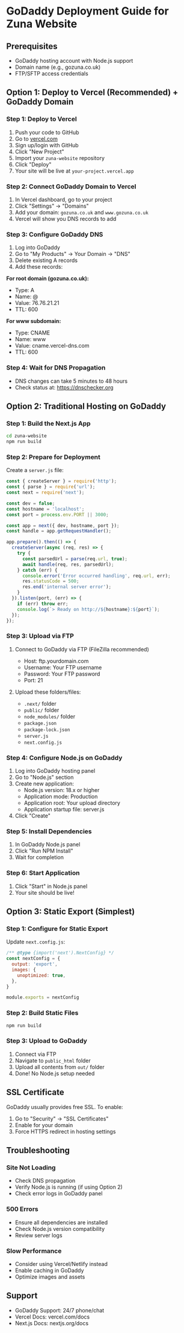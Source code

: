 # GoDaddy Deployment Guide for Zuna Website

## Prerequisites
- GoDaddy hosting account with Node.js support
- Domain name (e.g., gozuna.co.uk)
- FTP/SFTP access credentials

## Option 1: Deploy to Vercel (Recommended) + GoDaddy Domain

### Step 1: Deploy to Vercel
1. Push your code to GitHub
2. Go to [vercel.com](https://vercel.com)
3. Sign up/login with GitHub
4. Click "New Project"
5. Import your `zuna-website` repository
6. Click "Deploy"
7. Your site will be live at `your-project.vercel.app`

### Step 2: Connect GoDaddy Domain to Vercel
1. In Vercel dashboard, go to your project
2. Click "Settings" → "Domains"
3. Add your domain: `gozuna.co.uk` and `www.gozuna.co.uk`
4. Vercel will show you DNS records to add

### Step 3: Configure GoDaddy DNS
1. Log into GoDaddy
2. Go to "My Products" → Your Domain → "DNS"
3. Delete existing A records
4. Add these records:

**For root domain (gozuna.co.uk):**
- Type: A
- Name: @
- Value: 76.76.21.21
- TTL: 600

**For www subdomain:**
- Type: CNAME
- Name: www
- Value: cname.vercel-dns.com
- TTL: 600

### Step 4: Wait for DNS Propagation
- DNS changes can take 5 minutes to 48 hours
- Check status at: https://dnschecker.org

## Option 2: Traditional Hosting on GoDaddy

### Step 1: Build the Next.js App
```bash
cd zuna-website
npm run build
```

### Step 2: Prepare for Deployment
Create a `server.js` file:
```javascript
const { createServer } = require('http');
const { parse } = require('url');
const next = require('next');

const dev = false;
const hostname = 'localhost';
const port = process.env.PORT || 3000;

const app = next({ dev, hostname, port });
const handle = app.getRequestHandler();

app.prepare().then(() => {
  createServer(async (req, res) => {
    try {
      const parsedUrl = parse(req.url, true);
      await handle(req, res, parsedUrl);
    } catch (err) {
      console.error('Error occurred handling', req.url, err);
      res.statusCode = 500;
      res.end('internal server error');
    }
  }).listen(port, (err) => {
    if (err) throw err;
    console.log(`> Ready on http://${hostname}:${port}`);
  });
});
```

### Step 3: Upload via FTP
1. Connect to GoDaddy via FTP (FileZilla recommended)
   - Host: ftp.yourdomain.com
   - Username: Your FTP username
   - Password: Your FTP password
   - Port: 21

2. Upload these folders/files:
   - `.next/` folder
   - `public/` folder
   - `node_modules/` folder
   - `package.json`
   - `package-lock.json`
   - `server.js`
   - `next.config.js`

### Step 4: Configure Node.js on GoDaddy
1. Log into GoDaddy hosting panel
2. Go to "Node.js" section
3. Create new application:
   - Node.js version: 18.x or higher
   - Application mode: Production
   - Application root: Your upload directory
   - Application startup file: server.js
4. Click "Create"

### Step 5: Install Dependencies
1. In GoDaddy Node.js panel
2. Click "Run NPM Install"
3. Wait for completion

### Step 6: Start Application
1. Click "Start" in Node.js panel
2. Your site should be live!

## Option 3: Static Export (Simplest)

### Step 1: Configure for Static Export
Update `next.config.js`:
```javascript
/** @type {import('next').NextConfig} */
const nextConfig = {
  output: 'export',
  images: {
    unoptimized: true,
  },
}

module.exports = nextConfig
```

### Step 2: Build Static Files
```bash
npm run build
```

### Step 3: Upload to GoDaddy
1. Connect via FTP
2. Navigate to `public_html` folder
3. Upload all contents from `out/` folder
4. Done! No Node.js setup needed

## SSL Certificate
GoDaddy usually provides free SSL. To enable:
1. Go to "Security" → "SSL Certificates"
2. Enable for your domain
3. Force HTTPS redirect in hosting settings

## Troubleshooting

### Site Not Loading
- Check DNS propagation
- Verify Node.js is running (if using Option 2)
- Check error logs in GoDaddy panel

### 500 Errors
- Ensure all dependencies are installed
- Check Node.js version compatibility
- Review server logs

### Slow Performance
- Consider using Vercel/Netlify instead
- Enable caching in GoDaddy
- Optimize images and assets

## Support
- GoDaddy Support: 24/7 phone/chat
- Vercel Docs: vercel.com/docs
- Next.js Docs: nextjs.org/docs
